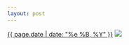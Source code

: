```yaml
---
layout: post
---
```


<p>
  <time><a href="/282">{{ page.date | date: "%e %B, %Y" }}</a></time>
  <a href="/282"><img src="{{ site.assets_url }}/282-640.jpg" srcset="{{ site.assets_url }}/282-1280.jpg 1280w, {{ site.assets_url }}/282-960.jpg 960w, {{ site.assets_url }}/282-640.jpg 640w, {{ site.assets_url }}/282-320.jpg 320w" sizes="(min-width: 700px) 50vw, calc(100vw - 2rem)" /></a>
</p>
